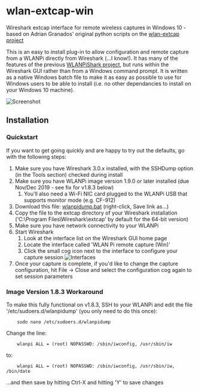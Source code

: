 # wlan-extcap-win
Wireshark extcap interface for remote wireless captures in Windows 10 - based on Adrian Granados' original python scripts on the [wlan-extcap project][wlan-extcap]

This is an easy to install plug-in to allow configuration and remote capture from a WLANPi directly from Wireshark (...I know!). It has many of the features of the previous [WLANPiShark project][wlanpishark-github], but runs within the Wireshark GUI rather than from a Windows command prompt. It is written as a native Windows batch file to make it as easy as possible to use for Windows users to be able to install (i.e. no other dependancies to install on your Windows 10 machine). 

![Screenshot][Capture_Image]

## Installation

### Quickstart

If you want to get going quickly and are happy to try out the defaults, go with the following steps:

1. Make sure you have Wireshark 3.0.x installed, with the SSHDump option (in the Tools section) checked during install
2. Make sure you have WLANPi image version 1.9.0 or later installed (due Nov/Dec 2019 - see fix for v1.8.3 below)
    1. You'll also need a Wi-Fi NIC card plugged to the WLANPi USB that supports monitor mode (e.g. CF-912)
3. Download this file: [wlanpidump.bat][wlanpidump.bat] (right-click, Save link as...)
4. Copy the file to the extcap directory of your Wireshark installation ('C:\Program Files\Wireshark\extcap' by default for the 64-bit version)
5. Make sure you have network connectivity to your WLANPi
6. Start Wireshark
   1. Look at the interface list on the Wireshark GUI home page
   2. Locate the interface called 'WLAN Pi remote capture (Win)'
   3. Click the small cog icon next to the interface to configure your capture session ![Interfaces][Interface_Image]
7. Once your capture is complete, if you'd like to change the capture configuration, hit File -> Close and select the configuration cog again to set session parameters

### Image Version 1.8.3 Workaround

To make this fully functional on v1.8.3, SSH to your WLANPi and edit the file '/etc/sudoers.d/wlanpidump' (you only need to do this once):

```
    sudo nano /etc/sudoers.d/wlanpidump
```

  Change the line:

``` 
    wlanpi ALL = (root) NOPASSWD: /sbin/iwconfig, /usr/sbin/iw
```

  to:

```
    wlanpi ALL = (root) NOPASSWD: /sbin/iwconfig, /usr/sbin/iw, /bin/date
```

  ...and then save by hitting Ctrl-X and hitting 'Y' to save changes


<!-- Links -->

[wlan-extcap]: https://github.com/adriangranados/wlan-extcap
[Capture_Image]: https://github.com/wifinigel/wlan-extcap-win/blob/master/images/wireshark_capture_tab.JPG
[Interface_Image]: https://github.com/wifinigel/wlan-extcap-win/blob/master/images/wireshark_interface_list.JPG
[wlanpishark-github]: https://github.com/WLAN-Pi/WLANPiShark2
[wlanpidump.bat]: https://github.com/wifinigel/wlan-extcap-win/raw/master/wlanpidump.bat